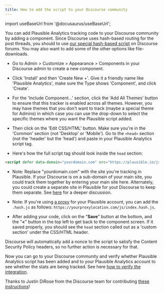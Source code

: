 ```yaml
---
title: How to add the script to your Discourse community
---
```


import useBaseUrl from '@docusaurus/useBaseUrl';

You can add Plausible Analytics tracking code to your Discourse community by adding a component. Since Discourse uses hash-based routing for the post threads, you should to use [our special hash-based script](hash-based-routing.md) on Discourse forums.  You may also want to add some of the other options like file-downloads.

* Go to Admin > Customize > Appearance > Components in your Discourse admin to create a new component.

* Click 'Install' and then 'Create New +'.  Give it a friendly name like 'Plausible Analytics', make sure the Type shows 'Component', and click 'Create'.

* For the 'Include Component...' section, click the 'Add All Themes' button to ensure that this tracker is enabled across all themes.  However, you may have themes that you don't want to track (maybe a special theme for Admins) in which case you can use the drop-down to select the specific themes where you want the Plausible script added.

* Then click on the 'Edit CSS/HTML' button.  Make sure you're in the 'Common' section (not 'Desktop' or 'Mobile').  Go to the `<head>` section (not the 'header' but the 'head') and paste in your Plausible Analytics script tag.

* Here's how the full script tag should look inside the `head` section:

```html
<script defer data-domain="yourdomain.com" src="https://plausible.io/js/script.hash.js"></script>
```

* Note: Replace "yourdomain.com" with the site you're tracking in Plausible.  If your Discourse is on a sub-domain of your main site, you could track them together by entering your main site here.  Alternately, you could create a separate site in Plausible for yout Discourse to keep them separate.  See [here](https://plausible.io/docs/subdomain-hostname-filter) for a deeper discussion.

* Note: If you're using [a proxy](/proxy/introduction.md) for your Plausible account, you can add the `.hash.js` as follows: `https://yourproxylocation.com/js/index.hash.js`.

* After adding your code, click on the "**Save**" button at the bottom, and the "**\<**" button in the top left to get back to the component screen.  If it saved properly, you should see the `head` section called out as a 'custom section' under the CSS/HTML header.

Discourse will automatically add a nonce to the script to satisfy the Content Security Policy headers, so no further action is necessary for that.

Now you can go to your Discourse community and verify whether Plausible Analytics script has been added and to your Plausible Analytics account to see whether the stats are being tracked. See here [how to verify the integration](troubleshoot-integration.md).

Thanks to Justin DiRose from the Discourse team for contributing [these instructions](https://meta.discourse.org/t/add-plausible-analytics-tracking-to-discourse/173310)!
